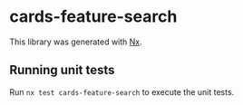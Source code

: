 # cards-feature-search

This library was generated with [Nx](https://nx.dev).

## Running unit tests

Run `nx test cards-feature-search` to execute the unit tests.
